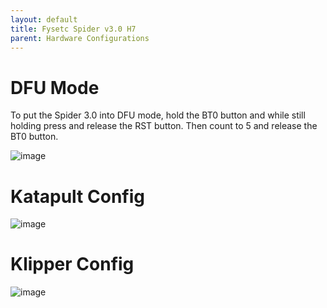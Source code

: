 ```yaml
---
layout: default 
title: Fysetc Spider v3.0 H7
parent: Hardware Configurations
---
```


# DFU Mode

To put the Spider 3.0 into DFU mode, hold the BT0 button and while still holding press and release the RST button. Then count to 5 and release the BT0 button.

![image](https://github.com/Esoterical/voron_canbus/assets/124253477/f3901e72-4066-4125-885d-d78205e9f1ae)

# Katapult Config

![image](https://github.com/user-attachments/assets/7ff8adba-4fd0-4794-99f2-1a9251676916)

# Klipper Config

![image](https://github.com/user-attachments/assets/31666b09-6716-445d-bdfd-f1bf23cdf5bb)
